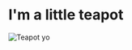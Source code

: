 # I'm a little teapot

![Teapot yo](https://images-na.ssl-images-amazon.com/images/I/51GHlyuQ1JL._SL1200_.jpg)